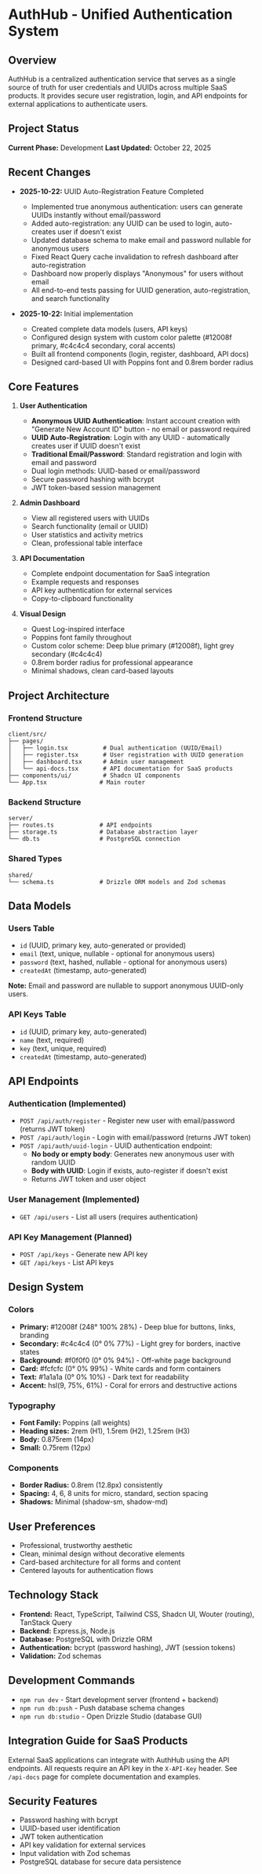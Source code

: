 # AuthHub - Unified Authentication System

## Overview
AuthHub is a centralized authentication service that serves as a single source of truth for user credentials and UUIDs across multiple SaaS products. It provides secure user registration, login, and API endpoints for external applications to authenticate users.

## Project Status
**Current Phase:** Development
**Last Updated:** October 22, 2025

## Recent Changes
- **2025-10-22:** UUID Auto-Registration Feature Completed
  - Implemented true anonymous authentication: users can generate UUIDs instantly without email/password
  - Added auto-registration: any UUID can be used to login, auto-creates user if doesn't exist
  - Updated database schema to make email and password nullable for anonymous users
  - Fixed React Query cache invalidation to refresh dashboard after auto-registration
  - Dashboard now properly displays "Anonymous" for users without email
  - All end-to-end tests passing for UUID generation, auto-registration, and search functionality

- **2025-10-22:** Initial implementation
  - Created complete data models (users, API keys)
  - Configured design system with custom color palette (#12008f primary, #c4c4c4 secondary, coral accents)
  - Built all frontend components (login, register, dashboard, API docs)
  - Designed card-based UI with Poppins font and 0.8rem border radius

## Core Features
1. **User Authentication**
   - **Anonymous UUID Authentication**: Instant account creation with "Generate New Account ID" button - no email or password required
   - **UUID Auto-Registration**: Login with any UUID - automatically creates user if UUID doesn't exist
   - **Traditional Email/Password**: Standard registration and login with email and password
   - Dual login methods: UUID-based or email/password
   - Secure password hashing with bcrypt
   - JWT token-based session management

2. **Admin Dashboard**
   - View all registered users with UUIDs
   - Search functionality (email or UUID)
   - User statistics and activity metrics
   - Clean, professional table interface

3. **API Documentation**
   - Complete endpoint documentation for SaaS integration
   - Example requests and responses
   - API key authentication for external services
   - Copy-to-clipboard functionality

4. **Visual Design**
   - Quest Log-inspired interface
   - Poppins font family throughout
   - Custom color scheme: Deep blue primary (#12008f), light grey secondary (#c4c4c4)
   - 0.8rem border radius for professional appearance
   - Minimal shadows, clean card-based layouts

## Project Architecture

### Frontend Structure
```
client/src/
├── pages/
│   ├── login.tsx          # Dual authentication (UUID/Email)
│   ├── register.tsx       # User registration with UUID generation
│   ├── dashboard.tsx      # Admin user management
│   └── api-docs.tsx       # API documentation for SaaS products
├── components/ui/         # Shadcn UI components
└── App.tsx               # Main router
```

### Backend Structure
```
server/
├── routes.ts             # API endpoints
├── storage.ts            # Database abstraction layer
└── db.ts                 # PostgreSQL connection
```

### Shared Types
```
shared/
└── schema.ts             # Drizzle ORM models and Zod schemas
```

## Data Models

### Users Table
- `id` (UUID, primary key, auto-generated or provided)
- `email` (text, unique, nullable - optional for anonymous users)
- `password` (text, hashed, nullable - optional for anonymous users)
- `createdAt` (timestamp, auto-generated)

**Note:** Email and password are nullable to support anonymous UUID-only users.

### API Keys Table
- `id` (UUID, primary key, auto-generated)
- `name` (text, required)
- `key` (text, unique, required)
- `createdAt` (timestamp, auto-generated)

## API Endpoints

### Authentication (Implemented)
- `POST /api/auth/register` - Register new user with email/password (returns JWT token)
- `POST /api/auth/login` - Login with email/password (returns JWT token)
- `POST /api/auth/uuid-login` - UUID authentication endpoint:
  - **No body or empty body**: Generates new anonymous user with random UUID
  - **Body with UUID**: Login if exists, auto-register if doesn't exist
  - Returns JWT token and user object

### User Management (Implemented)
- `GET /api/users` - List all users (requires authentication)

### API Key Management (Planned)
- `POST /api/keys` - Generate new API key
- `GET /api/keys` - List API keys

## Design System

### Colors
- **Primary:** #12008f (248° 100% 28%) - Deep blue for buttons, links, branding
- **Secondary:** #c4c4c4 (0° 0% 77%) - Light grey for borders, inactive states
- **Background:** #f0f0f0 (0° 0% 94%) - Off-white page background
- **Card:** #fcfcfc (0° 0% 99%) - White cards and form containers
- **Text:** #1a1a1a (0° 0% 10%) - Dark text for readability
- **Accent:** hsl(9, 75%, 61%) - Coral for errors and destructive actions

### Typography
- **Font Family:** Poppins (all weights)
- **Heading sizes:** 2rem (H1), 1.5rem (H2), 1.25rem (H3)
- **Body:** 0.875rem (14px)
- **Small:** 0.75rem (12px)

### Components
- **Border Radius:** 0.8rem (12.8px) consistently
- **Spacing:** 4, 6, 8 units for micro, standard, section spacing
- **Shadows:** Minimal (shadow-sm, shadow-md)

## User Preferences
- Professional, trustworthy aesthetic
- Clean, minimal design without decorative elements
- Card-based architecture for all forms and content
- Centered layouts for authentication flows

## Technology Stack
- **Frontend:** React, TypeScript, Tailwind CSS, Shadcn UI, Wouter (routing), TanStack Query
- **Backend:** Express.js, Node.js
- **Database:** PostgreSQL with Drizzle ORM
- **Authentication:** bcrypt (password hashing), JWT (session tokens)
- **Validation:** Zod schemas

## Development Commands
- `npm run dev` - Start development server (frontend + backend)
- `npm run db:push` - Push database schema changes
- `npm run db:studio` - Open Drizzle Studio (database GUI)

## Integration Guide for SaaS Products
External SaaS applications can integrate with AuthHub using the API endpoints. All requests require an API key in the `X-API-Key` header. See `/api-docs` page for complete documentation and examples.

## Security Features
- Password hashing with bcrypt
- UUID-based user identification
- JWT token authentication
- API key validation for external services
- Input validation with Zod schemas
- PostgreSQL database for secure data persistence
